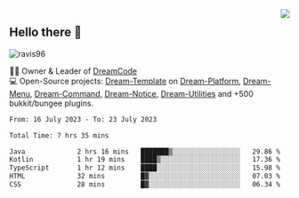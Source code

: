 <img align='right' src="https://github-readme-stats.vercel.app/api?username=Ravis96&show_icons=true">

## Hello there 👋
<p align="left"> <img src="https://komarev.com/ghpvc/?username=ravis96&label=Profile%20views&color=0e75b6&style=flat" alt="ravis96" /> </p>

👨‍💻 Owner & Leader of [DreamCode](https://github.com/DreamPoland) <br>
💻 Open-Source projects: [Dream-Template](https://github.com/DreamPoland/dream-template) on [Dream-Platform](https://github.com/DreamPoland/dream-platform), [Dream-Menu](https://github.com/DreamPoland/dream-menu), [Dream-Command](https://github.com/DreamPoland/dream-command), [Dream-Notice](https://github.com/DreamPoland/dream-notice), [Dream-Utilities](https://github.com/DreamPoland/dream-utilities) and +500 bukkit/bungee plugins.

<!--START_SECTION:waka-->

```txt
From: 16 July 2023 - To: 23 July 2023

Total Time: 7 hrs 35 mins

Java             2 hrs 16 mins   ███████▒░░░░░░░░░░░░░░░░░   29.86 %
Kotlin           1 hr 19 mins    ████▒░░░░░░░░░░░░░░░░░░░░   17.36 %
TypeScript       1 hr 12 mins    ████░░░░░░░░░░░░░░░░░░░░░   15.98 %
HTML             32 mins         █▓░░░░░░░░░░░░░░░░░░░░░░░   07.03 %
CSS              28 mins         █▓░░░░░░░░░░░░░░░░░░░░░░░   06.34 %
```

<!--END_SECTION:waka-->
